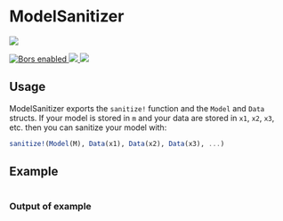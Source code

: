 # ModelSanitizer

<p>
<a
href="https://doi.org/10.5281/zenodo.1291209">
<img
src="https://zenodo.org/badge/109460252.svg"/>
</a>
</p>

<p>
<a
href="https://app.bors.tech/repositories/18923">
<img
src="https://bors.tech/images/badge_small.svg"
alt="Bors enabled">
</a>
<a
href="https://travis-ci.com/bcbi/ModelSanitizer.jl/branches">
<img
src="https://travis-ci.com/bcbi/ModelSanitizer.jl.svg?branch=master">
</a>
<a
href="https://codecov.io/gh/bcbi/ModelSanitizer.jl">
<img
src="https://codecov.io/gh/bcbi/ModelSanitizer.jl/branch/master/graph/badge.svg">
</a>
</p>

## Usage

ModelSanitizer exports the `sanitize!` function and the `Model` and `Data`
structs. If your model is stored in `m` and your data are stored in `x1`,
`x2`, `x3`, etc. then you can sanitize your model with:
```julia
sanitize!(Model(M), Data(x1), Data(x2), Data(x3), ...)
```

## Example

```julia
```

### Output of example
```julia
```
